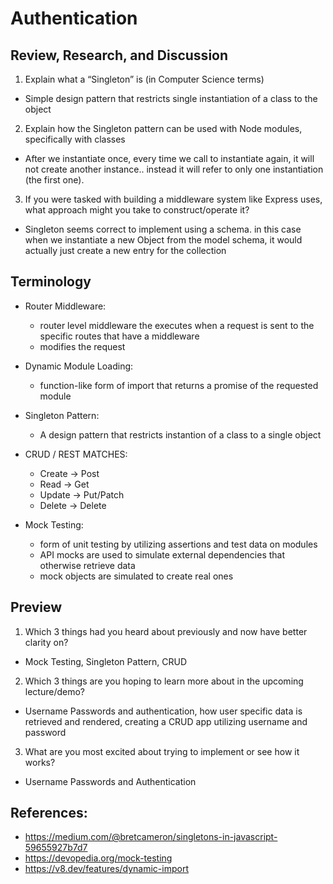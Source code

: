 # Authentication

## Review, Research, and Discussion

1. Explain what a “Singleton” is (in Computer Science terms)

- Simple design pattern that restricts single instantiation of a class to the object

2. Explain how the Singleton pattern can be used with Node modules, specifically with classes

- After we instantiate once, every time we call to instantiate again, it will not create another instance.. instead it will refer to only one instantiation (the first one).

3. If you were tasked with building a middleware system like Express uses, what approach might you take to construct/operate it?

- Singleton seems correct to implement using a schema. in this case when we instantiate a new Object from the model schema, it would actually just create a new entry for the collection

## Terminology
- Router Middleware:
  - router level middleware the executes when a request is sent to the specific routes that have a middleware
  - modifies the request

- Dynamic Module Loading:
  - function-like form of import that returns a promise of the requested module

- Singleton Pattern:
  - A design pattern that restricts instantion of a class to a single object

- CRUD / REST MATCHES:
  - Create -> Post
  - Read -> Get
  - Update -> Put/Patch
  - Delete -> Delete

- Mock Testing:
  - form of unit testing by utilizing assertions and test data on modules
  - API mocks are used to simulate external dependencies that otherwise retrieve data
  - mock objects are simulated to create real ones

## Preview

1. Which 3 things had you heard about previously and now have better clarity on?

- Mock Testing, Singleton Pattern, CRUD

2. Which 3 things are you hoping to learn more about in the upcoming lecture/demo?

- Username Passwords and authentication, how user specific data is retrieved and rendered, creating a CRUD app utilizing username and password

3. What are you most excited about trying to implement or see how it works?

- Username Passwords and Authentication

## References:
- https://medium.com/@bretcameron/singletons-in-javascript-59655927b7d7
- https://devopedia.org/mock-testing
- https://v8.dev/features/dynamic-import
